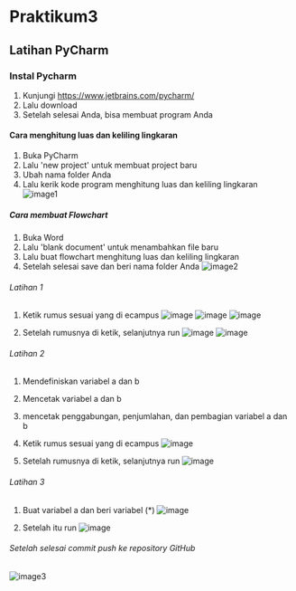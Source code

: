 # Praktikum3

## Latihan PyCharm

### Instal Pycharm
1. Kunjungi https://www.jetbrains.com/pycharm/
2. Lalu download
3. Setelah selesai Anda, bisa membuat program Anda

#### Cara menghitung luas dan keliling lingkaran
1. Buka PyCharm 
2. Lalu 'new project' untuk membuat project baru
3. Ubah nama folder Anda
4. Lalu kerik kode program menghitung luas dan keliling lingkaran
![image1](https://github.com/ZahraNurhaliza/Praktikum3/blob/main/screenshot/1.png)

##### Cara membuat Flowchart
1. Buka Word
2. Lalu 'blank document' untuk menambahkan file baru
3. Lalu buat flowchart menghitung luas dan keliling lingkaran
4. Setelah selesai save dan beri nama folder Anda
![image2](https://github.com/ZahraNurhaliza/Praktikum3/blob/main/screenshot/2.png)

###### Latihan 1
1. Ketik rumus sesuai yang di ecampus
![image](https://github.com/ZahraNurhaliza/Praktikum3/blob/main/Latihan1/Latihan1%20(1).png)
![image](https://github.com/ZahraNurhaliza/Praktikum3/blob/main/Latihan1/Latihan1%20(2).png)
![image](https://github.com/ZahraNurhaliza/Praktikum3/blob/main/Latihan1/Latihan1%20(3).png)

2. Setelah rumusnya di ketik, selanjutnya run
![image](https://github.com/ZahraNurhaliza/Praktikum3/blob/main/Latihan1/Latihan1%20(4).png)
![image](https://github.com/ZahraNurhaliza/Praktikum3/blob/main/Latihan1/Latihan1%20(5).png)

###### Latihan 2
1. Mendefiniskan variabel a dan b
2. Mencetak variabel a dan b
3. mencetak penggabungan, penjumlahan, dan pembagian variabel a dan b
4. Ketik rumus sesuai yang di ecampus
![image](https://github.com/ZahraNurhaliza/Praktikum3/blob/main/Latihan2/Latihan2%20(1).png)

2. Setelah rumusnya di ketik, selanjutnya run
![image](https://github.com/ZahraNurhaliza/Praktikum3/blob/main/Latihan2/Latihan2%20(2).png)

###### Latihan 3
1. Buat variabel a dan beri variabel (*)
![image](https://github.com/ZahraNurhaliza/Praktikum3/blob/main/Latihan3/Latihan3%20(1).png)

2. Setelah itu run
![image](https://github.com/ZahraNurhaliza/Praktikum3/blob/main/Latihan3/Latihan3%20(2).png)

###### Setelah selesai commit push ke repository GitHub
![image3](https://github.com/ZahraNurhaliza/Praktikum3/blob/main/screenshot/3.png)
